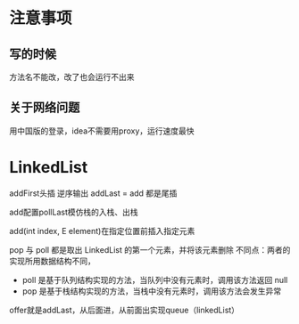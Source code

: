 # 注意事项
## 写的时候
方法名不能改，改了也会运行不出来
## 关于网络问题
用中国版的登录，idea不需要用proxy，运行速度最快

# LinkedList
addFirst头插 逆序输出
addLast = add 都是尾插

add配置pollLast模仿栈的入栈、出栈

add(int index, E element)在指定位置前插入指定元素

pop 与 poll 都是取出 LinkedList 的第一个元素，并将该元素删除
不同点：两者的实现所用数据结构不同，

- poll 是基于队列结构实现的方法，当队列中没有元素时，调用该方法返回 null
- pop 是基于栈结构实现的方法，当栈中没有元素时，调用该方法会发生异常

offer就是addLast，从后面进，从前面出实现queue（linkedList）